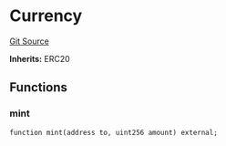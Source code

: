 # Currency
[Git Source](https://github.com/Crossbell-Box/Crossbell-Contracts/blob/34b32749a8bd5815fbe2026db07c401bb7f54d20/contracts/mocks/Currency.sol)

**Inherits:**
ERC20


## Functions
### mint


```solidity
function mint(address to, uint256 amount) external;
```


